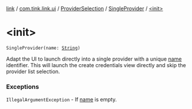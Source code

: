 [link](../../../index.md) / [com.tink.link.ui](../../index.md) / [ProviderSelection](../index.md) / [SingleProvider](index.md) / [&lt;init&gt;](./-init-.md)

# &lt;init&gt;

`SingleProvider(name: `[`String`](https://kotlinlang.org/api/latest/jvm/stdlib/kotlin/-string/index.html)`)`

Adapt the UI to launch directly into a single provider with a unique [name](name.md) identifier.
This will launch the create credentials view directly and skip the provider list selection.

### Exceptions

`IllegalArgumentException` - If [name](name.md) is empty.